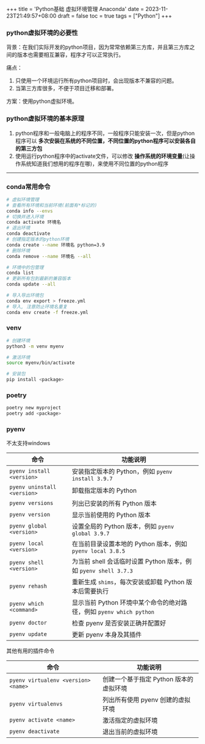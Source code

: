 +++
title = 'Python基础 虚拟环境管理 Anaconda'
date = 2023-11-23T21:49:57+08:00
draft = false
toc = true
tags = ["Python"]
+++

### python虚拟环境的必要性

背景：在我们实际开发的python项目，因为常常依赖第三方库，并且第三方库之间的版本也需要相互兼容，程序才可以正常执行。

痛点：

1. 只使用一个环境运行所有python项目时，会出现版本不兼容的问题。
2. 当第三方库很多，不便于项目迁移和部署。

方案：使用python虚拟环境。

### python虚拟环境的基本原理

1. python程序和一般电脑上的程序不同，一般程序只能安装一次，但是python程序可以 __多次安装在系统的不同位置，不同位置的python程序可以安装各自的第三方包__
2. 使用运行python程序中的activate文件，可以修改 __操作系统的环境变量__(让操作系统知道我们想用的程序在哪)，来使用不同位置的python程序

---


<!--
| 工具    | 特点          | 使用场景                                      |
|---------|---------------|-----------------------------------------------|
|---------|---------------|-----------------------------------------------|
-->

### conda常用命令

```bash
# 虚拟环境管理
# 查看所有环境和当前环境(前面有*标记的)
conda info --envs
# 切换并进入环境
conda activate 环境名
# 退出环境
conda deactivate
# 创建指定版本的python环境
conda create --name 环境名 python=3.9
# 删除环境
conda remove --name 环境名 --all

# 环境中的包管理
conda list
# 更新所有包到最新的兼容版本
conda update --all

# 导入导出环境包
conda env export > freeze.yml
# 导入, 注意防止环境名重复
conda env create -f freeze.yml
```

### venv

```bash                      
# 创建环境
python3 -m venv myenv         

# 激活环境
source myenv/bin/activate     

# 安装包
pip install <package>         
```

### poetry

```bash
poetry new myproject
poetry add <package>
```

### pyenv

不太支持windows

| 命令                                 | 功能说明                                                         |
|-------------------------------------|------------------------------------------------------------------|
| `pyenv install <version>`           | 安装指定版本的 Python，例如 `pyenv install 3.9.7`                 |
| `pyenv uninstall <version>`         | 卸载指定版本的 Python                                            |
| `pyenv versions`                    | 列出已安装的所有 Python 版本                                      |
| `pyenv version`                     | 显示当前使用的 Python 版本                                        |
| `pyenv global <version>`            | 设置全局的 Python 版本，例如 `pyenv global 3.9.7`                  |
| `pyenv local <version>`             | 在当前目录设置本地的 Python 版本，例如 `pyenv local 3.8.5`         |
| `pyenv shell <version>`             | 为当前 shell 会话临时设置 Python 版本，例如 `pyenv shell 3.7.3`   |
| `pyenv rehash`                      | 重新生成 `shims`，每次安装或卸载 Python 版本后需要执行            |
| `pyenv which <command>`             | 显示当前 Python 环境中某个命令的绝对路径，例如 `pyenv which python`|
| `pyenv doctor`                      | 检查 pyenv 是否安装正确并配置好                                   |
| `pyenv update`                      | 更新 pyenv 本身及其插件                                           |

其他有用的插件命令

| 命令                                 | 功能说明                                                         |
|-------------------------------------|------------------------------------------------------------------|
| `pyenv virtualenv <version> <name>` | 创建一个基于指定 Python 版本的虚拟环境                            |
| `pyenv virtualenvs`                 | 列出所有使用 pyenv 创建的虚拟环境                                 |
| `pyenv activate <name>`             | 激活指定的虚拟环境                                                |
| `pyenv deactivate`                  | 退出当前的虚拟环境                                                |

